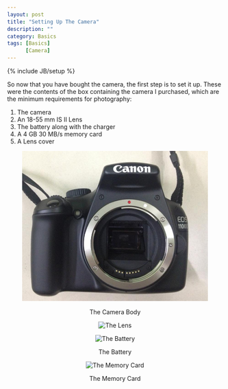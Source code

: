 ```yaml
---
layout: post
title: "Setting Up The Camera"
description: ""
category: Basics 
tags: [Basics]
      [Camera]
---
```

{% include JB/setup %}

<p>So now that you have bought the camera, the first step is to set it up.
These were the contents of the box containing the camera I purchased, which are the minimum requirements for photography:

   1. The camera 
   2. An 18-55 mm IS II Lens
   3. The battery along with the charger
   4. A 4 GB 30 MB/s memory card
   5. A Lens cover
</p>

<center> 
  <img src='/resources/Post1/pic1.jpg' height='350' title='The Camera Body'/><p {font-size:14px;}>The Camera Body</p>
  <img src='/resources/Post1/pic2.jpg' height='350' title='The Lens'/><p><The Lens</p>
  <img src='/resources/Post1/pic3.jpg' height='350' title='The Battery'/><p>The Battery</p>
  <img src='/resources/Post1/pic4.jpg' height='350' title='The Memory Card'/><p>The Memory Card</font></p>
</center>


